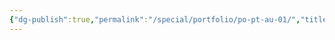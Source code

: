 ```yaml
---
{"dg-publish":true,"permalink":"/special/portfolio/po-pt-au-01/","title":"Photography: Assumption University (Premises)","tags":["-special","-portfolio","-portfolio/photography","-member/nin827"]}
---
```


